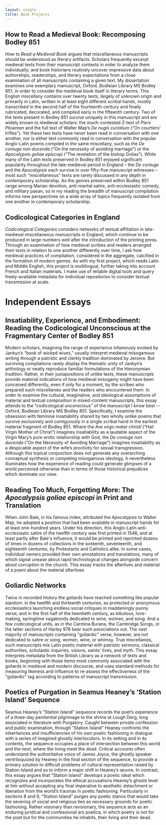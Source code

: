```yaml
---
layout: single
title: Book Projects
---
```


## How to Read a Medieval Book: Recomposing Bodley 851

*How to Read a Medieval Book* argues that miscellaneous manuscripts should be understood as literary artifacts.  Scholars frequently excerpt medieval texts from their manuscript contexts in order to analyze them individually; and book historians routinely uncover impressive data about authorships, readerships, and literary expectations from a close examination of all manuscripts containing a given text. My dissertation examines one exemplary manuscript, Oxford, Bodleian Library MS Bodley 851, in order to consider the medieval book itself in literary terms. This English miscellany contains over twenty texts, largely of unknown origin and primarily in Latin, written in at least eight different scribal hands, mostly transcribed in the second half of the fourteenth century and finally rubricated, decorated, and compiled early in the fifteenth century. Two of the texts present in Bodley 851 survive uniquely in this manuscript and are widely known to medieval scholars: the much-contested Z-text of *Piers Plowman* and the full text of Walter Map’s *De nugis curialium* (“On courtiers’ trifles”). Yet these two texts have never been read in conversation with one another, nor is either text commonly read in conversation with the popular Anglo-Latin poems compiled in the same miscellany, such as the *De coniuge non ducenda* (“On the necessity of avoiding marriage”) or the *Apocalypsis goliae episcopi* (“The revelation of the bishop Golias”). While many of the Latin texts preserved in Bodley 851 enjoyed significant popularity throughout the late-medieval period in England – the *De coniuge* and the *Apocalypsis* each survive in over fifty-five manuscript witnesses – most such “miscellaneous” texts are rarely discussed in any depth in contemporary scholarship. As the genres preserved within Bodley 851 range among Marian devotion, anti-marital satire, anti-ecclesiastic comedy, and military paean, so in my reading the breadth of manuscript compilation informs new perspectives on a wide array of topics frequently isolated from one another in contemporary scholarship.

## Codicological Categories in England

*Codicological Categories* considers networks of textual affiliation in late-medieval miscellaneous manuscripts in England, which continue to be produced in large numbers well after the introduction of the printing press. Through an examination of how medieval scribes and readers arranged their texts in relation to one another differently over time, I ask how medieval practices of compilation, considered in the aggregate, calcified in the formation of modern genres. As with my first project, which reads Latin and Middle English, this project is multilingual, further taking into account French and Italian materials. I make use of reliable digital tools and query freely-available metadata for individual repositories to consider textual transmission at scale.

# Independent Essays

## Insatiability, Experience, and Embodiment: Reading the Codicological Unconscious at the Fragmentary Center of Bodley 851

Modern scholars, imagining the range of experience infamously evoked by Jankyn’s “book of wicked wives,” usually interpret medieval misogamous writing through a patristic and clerkly tradition dominated by Jerome. But surviving compilations rarely display the thematic unity of Jankyn’s anthology or neatly reproduce familiar formulations of the Hieronymian tradition. Rather, in their juxtapositions of unlike texts, these manuscripts provide material indications of how medieval misogamy might have been conceived differently, even if only for a moment, by the scribes who prepared such miscellanies and the readers who encountered them. In order to examine the cultural, imaginative, and ideological assumptions of material and textual composition in mixed-content manuscripts, this essay attends to the “codicological unconscious” of the manuscript I know best -- Oxford, Bodleian Library MS Bodley 851. Specifically, I examine the obsession with feminine insatiability shared by two wholly unlike poems that survive exclusively and contiguously in a single scribal hand in the earliest material fragment of Bodley 851. Where the *Ave virgo mater christi* (“Hail Virgin Mother of Christ”) imagines insatiability as a laudable aspect of the Virgin Mary’s pure erotic relationship with God, the *De coniuge non ducenda* (“On the Necessity of Avoiding Marriage”) imagines insatiability as a despicable aspect of the wife’s proclivity for sexual transgression. Although this topical conjunction does not generate any overarching conceptual synthesis or competing misogamous ideology, it nevertheless illuminates how the experience of reading could generate glimpses of a world perceived otherwise than in terms of those historical prejudices which dominate our view.

## Reading Too Much, Forgetting More: The *Apocalypsis goliae episcopi* in Print and Translation

When John Bale, in his famous index, attributed the *Apocalypsis* to Walter Map, he adopted a position that had been available in manuscript hands for at least one-hundred years. Under his direction, this Anglo-Latin anti-ecclesiastic satire of the twelfth century was first printed in 1546, and at least partly after Bale's influence, it would be printed and reprinted dozens of times in dozens of collections in the sixteenth, seventeenth, and eighteenth centuries, by Protestants and Catholics alike. In some cases, individual owners provided their own annotations and translations, many of which signal unease about rapid technological changes alongside concern about corruption in the church. This essay tracks the afterlives and material  of a poem about the material afterlives


## Goliardic Networks

Twice in recorded history the goliards have reached something like popular stardom: in the twelfth and thirteenth centuries, as protected or anonymous ecclesiastics launching endless social critiques in maddeningly punny verse; and in the first half of the twentieth century, as bibulous, love-making, springtime vagabonds dedicated to wine, women, and song. And a few codicological units, as in the Carmina Burana, the Cambridge Songs, or the latter sections of Harley 978 bear such associations out. The vast majority of manuscripts containing "goliardic" verse, however, are not dedicated to satire or song, women, wine, or whimsy. True miscellanies, such manuscripts mix Latin poetic material with patristic sermons, classical authorities, scholastic inquiries, visions, saints' lives, and myth. This essay interprets metadata from the British Library as a network of texts and books, beginning with those items most commonly associated with the goliards in medieval and modern discourse, and uses standard methods for measuring likeness and influence to re-assess the effectiveness of the "goliardic" tag according to patterns of manuscript transmission.

## Poetics of Purgation in Seamus Heaney’s ‘Station Island’ Sequence

Seamus Heaney’s “Station Island” sequence records the poet’s experience of a three-day penitential pilgrimage to the shrine at Lough Derg, long associated in literature with Purgatory. Caught between private confession and public examination, through “Station Island” Heaney confronts the inheritances and insufficiencies of his own poetic fashioning in dialogue with a series of imagined ghostly interlocutors. In its setting and in its contents, the sequence occupies a place of intersection between this world and the next, where the living meet the dead. Critical accounts often understand the authoritative voice of James Joyce, the ghostly speaker ventriloquized by Heaney in the final section of the sequence, to provide a primary solution to difficult problems of cultural representation raised by Station Island and so to inform a major shift in Heaney’s œuvre. In contrast, this essay argues that “Station Island” develops a poetic ideal which recognizes and incorporates the ethical accusations Heaney’s ghosts level at him without accepting any final imperative to aesthetic detachment or liberation from the world’s traumas in poetic fashioning. Particularly in sections 8 and 9, “Station Island” purges any poetic stance that would take the severing of social and religious ties as necessary grounds for poetic fashioning. Rather visionary than revisionary, the sequence acts as an enduring juridical and confessional ars poetica, in which poetry is not for the poet but for the communities he inhabits, their living and their dead.
